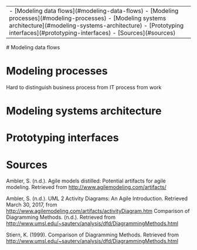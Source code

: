 <table class="TOC"><tr><td>- [Modeling data flows](#modeling-data-flows)
- [Modeling processes](#modeling-processes)
- [Modeling systems architecture](#modeling-systems-architecture)
- [Prototyping interfaces](#prototyping-interfaces)
- [Sources](#sources)
</td></tr></table>
# Modeling data flows

# Modeling processes

Hard to distinguish business process from IT process from work

# Modeling systems architecture

# Prototyping interfaces

# Sources

Ambler, S. (n.d.). Agile models distilled: Potential artifacts for agile modeling. Retrieved from http://www.agilemodeling.com/artifacts/

Ambler, S. (n.d.). UML 2 Activity Diagrams: An Agile Introduction. Retrieved March 30, 2017, from http://www.agilemodeling.com/artifacts/activityDiagram.htm
Comparison of Diagramming Methods. (n.d.). Retrieved from http://www.umsl.edu/~sauterv/analysis/dfd/DiagrammingMethods.html

Stiern, K. (1999). Comparison of Diagramming Methods. Retrieved from http://www.umsl.edu/~sauterv/analysis/dfd/DiagrammingMethods.html

